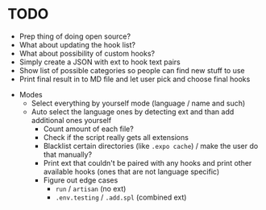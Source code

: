 # TODO

- Prep thing of doing open source?
- What about updating the hook list?
- What about possibility of custom hooks?
- Simply create a JSON with ext to hook text pairs
- Show list of possible categories so people can find new stuff to use
- Print final result in to MD file and let user pick and choose final hooks
<!-- -->
- Modes
  - Select everything by yourself mode (language / name and such)
  - Auto select the language ones by detecting ext and than add additional ones yourself
    - Count amount of each file?
    - Check if the script really gets all extensions
    - Blacklist certain directories (like `.expo cache`) / make the user do that manually?
    - Print ext that couldn't be paired with any hooks and print other available hooks (ones that are not language specific)
    - Figure out edge cases
      - `run` / `artisan` (no ext)
      - `.env.testing` / `.add.spl` (combined ext)
